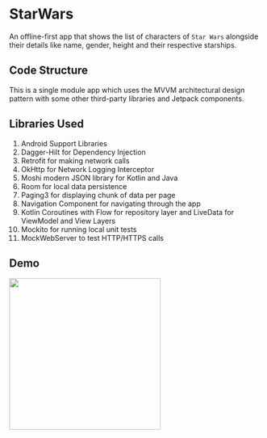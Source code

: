 # StarWars
An offline-first app that shows the list of characters of `Star Wars` alongside their details like name, gender, height and their respective starships.

## Code Structure 
This is a single module app which uses the MVVM architectural design pattern with some other third-party libraries and Jetpack components.

## Libraries Used
1. Android Support Libraries
2. Dagger-Hilt for Dependency Injection
3. Retrofit for making network calls
4. OkHttp for Network Logging Interceptor
5. Moshi modern JSON library for Kotlin and Java
6. Room for local data persistence
7. Paging3 for displaying chunk of data per page
8. Navigation Component for navigating through the app
9. Kotlin Coroutines with Flow for repository layer and LiveData for ViewModel and View Layers
10. Mockito for running local unit tests
11. MockWebServer to test HTTP/HTTPS calls

## Demo
<img width=300 src="https://res.cloudinary.com/princessdee/image/upload/v1611949463/ezgif.com-gif-maker_1_b4zpwj.gif">
